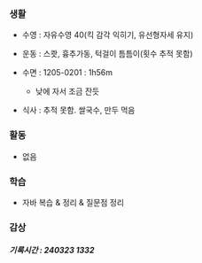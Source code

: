 ### 생활

- 수영 : 자유수영 40(킥 감각 익히기, 유선형자세 유지)

- 운동 : 스쾃, 흉추가동, 턱걸이 틈틈이(횟수 추적 못함)

- 수면 : 1205-0201 : 1h56m
    - 낮에 자서 조금 잔듯

- 식사 : 추적 못함. 쌀국수, 만두 먹음

### 활동

- 없음

### 학습

- 자바 복습 & 정리 & 질문점 정리

### 감상

##### 기록시간 : 240323 1332
